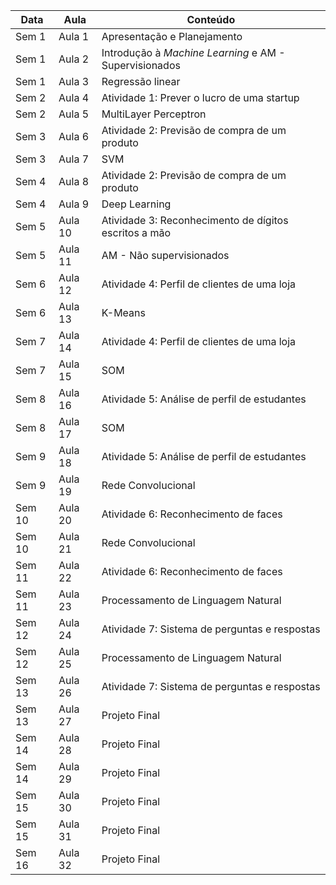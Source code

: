 
| Data | Aula | Conteúdo |
|---|---|---|
| Sem 1 | Aula 1 | Apresentação e Planejamento |
| Sem 1 | Aula 2 | Introdução à _Machine Learning_ e AM - Supervisionados |
| Sem 1 | Aula 3 | Regressão linear  |
| Sem 2 | Aula 4 | Atividade 1: Prever o lucro de uma startup  |
| Sem 2 | Aula 5 | MultiLayer Perceptron |
| Sem 3 | Aula 6 | Atividade 2: Previsão de compra de um produto |
| Sem 3 | Aula 7 | SVM |
| Sem 4 | Aula 8 | Atividade 2: Previsão de compra de um produto | 
| Sem 4 | Aula 9 | Deep Learning |
| Sem 5 | Aula 10 | Atividade 3:  Reconhecimento de dígitos escritos a mão |
| Sem 5 | Aula 11 | AM - Não supervisionados | 
| Sem 6 | Aula 12 | Atividade 4: Perfil de clientes de uma loja |
| Sem 6 | Aula 13 | K-Means |
| Sem 7 | Aula 14 | Atividade 4: Perfil de clientes de uma loja | 
| Sem 7 | Aula 15 | SOM |
| Sem 8 | Aula 16 | Atividade 5: Análise de perfil de estudantes  | 
| Sem 8 | Aula 17 | SOM  | 
| Sem 9 | Aula 18 | Atividade 5: Análise de perfil de estudantes | 
| Sem 9 | Aula 19 |  Rede Convolucional | 
| Sem 10 | Aula 20 | Atividade 6: Reconhecimento de faces   | 
| Sem 10 | Aula 21 | Rede Convolucional  | 
| Sem 11 | Aula 22 | Atividade 6: Reconhecimento de faces | 
| Sem 11 | Aula 23 | Processamento de Linguagem Natural | 
| Sem 12 | Aula 24 | Atividade 7: Sistema de perguntas e respostas | 
| Sem 12 | Aula 25 | Processamento de Linguagem Natural  |
| Sem 13 | Aula 26 | Atividade 7: Sistema de perguntas e respostas | 
| Sem 13 | Aula 27 | Projeto Final  | 
| Sem 14 | Aula 28 | Projeto Final | 
| Sem 14 | Aula 29 | Projeto Final | 
| Sem 15 | Aula 30 | Projeto Final | 
| Sem 15 | Aula 31 | Projeto Final | 
| Sem 16 | Aula 32 | Projeto Final | 
